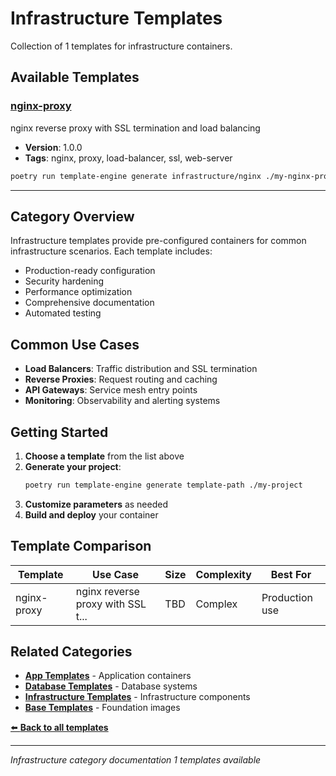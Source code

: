 # Infrastructure Templates

Collection of 1 templates for infrastructure containers.

## Available Templates

### [nginx-proxy](infrastructure/nginx/README.md)

nginx reverse proxy with SSL termination and load balancing

- **Version**: 1.0.0
- **Tags**: nginx, proxy, load-balancer, ssl, web-server

```bash
poetry run template-engine generate infrastructure/nginx ./my-nginx-proxy
```

---


## Category Overview

Infrastructure templates provide pre-configured containers for common infrastructure scenarios. Each template includes:

- Production-ready configuration
- Security hardening
- Performance optimization
- Comprehensive documentation
- Automated testing

## Common Use Cases


- **Load Balancers**: Traffic distribution and SSL termination
- **Reverse Proxies**: Request routing and caching
- **API Gateways**: Service mesh entry points
- **Monitoring**: Observability and alerting systems


## Getting Started

1. **Choose a template** from the list above
2. **Generate your project**:
   ```bash
   poetry run template-engine generate template-path ./my-project
   ```
3. **Customize parameters** as needed
4. **Build and deploy** your container

## Template Comparison

| Template | Use Case | Size | Complexity | Best For |
|----------|----------|------|------------|----------|
| nginx-proxy | nginx reverse proxy with SSL t... | TBD | Complex | Production use |


## Related Categories

- [**App Templates**](../app/README.md) - Application containers
- [**Database Templates**](../database/README.md) - Database systems
- [**Infrastructure Templates**](../infrastructure/README.md) - Infrastructure components
- [**Base Templates**](../base/README.md) - Foundation images

[⬅️ **Back to all templates**](../README.md)

---

*Infrastructure category documentation*
*1 templates available*
